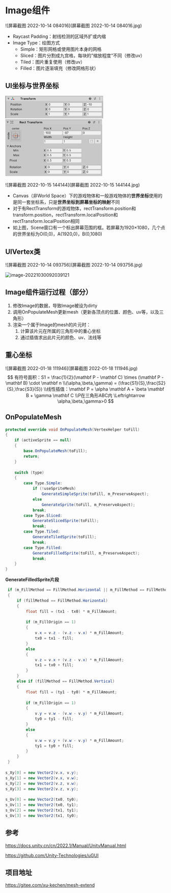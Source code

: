 # Image组件

![屏幕截图 2022-10-14 084016](屏幕截图 2022-10-14 084016.jpg)

- Raycast Padding：射线检测的区域外扩或内缩
- Image Type：绘图方式
  - Simple：矩形网格或使用图片本身的网格
  - Sliced：图片分割成九宫格，每块的”缩放程度“不同（修改uv）
  - Tiled：图片重复使用（修改uv）
  - Filled：图片逐渐填充（修改网格形状）


## UI坐标与世界坐标

<img src="屏幕截图 2022-10-15 140340.jpg" alt="屏幕截图 2022-10-15 140340" style="zoom:50%;" /><img src="屏幕截图 2022-10-15 140434.jpg" alt="屏幕截图 2022-10-15 140434" style="zoom:50%;" />

![屏幕截图 2022-10-15 144144](屏幕截图 2022-10-15 144144.jpg)

- Canvas（非World Space）下的游戏物体和一般游戏物体的**世界坐标**使用的是同一套坐标系，只是**世界坐标到屏幕坐标的映射**不同
- 对于有RectTransform的游戏物体，rectTransform.position和transform.position，rectTransform.localPosition和rectTransform.localPosition相同
- 如上图，Scene窗口有一个标出屏幕范围的框。若屏幕为1920×1080，几个点的世界坐标为O(0,0)，A(1920,0)，B(0,1080)

## UIVertex类

![屏幕截图 2022-10-14 093756](屏幕截图 2022-10-14 093756.jpg)

![image-20221030092039121](C:/Users/16571/AppData/Roaming/Typora/typora-user-images/image-20221030092039121.png)

## Image组件运行过程（部分）

1. 修改Image的数据，导致Image被设为dirty
2. 调用OnPopulateMesh更新mesh（更新各顶点的位置、颜色、uv等，以及三角形）
3. 渲染一个属于Image的mesh的片元时：
   1. 计算该片元在所属的三角形中的重心坐标
   2. 通过插值求出此片元的颜色、uv、法线等

## 重心坐标

![屏幕截图 2022-01-18 111946](屏幕截图 2022-01-18 111946.jpg)
$$
有符号面积：S1 = \frac{1}{2}(\mathbf P - \mathbf C) \times (\mathbf P - \mathbf B) \cdot \mathbf n \\(\alpha,\beta,\gamma) = (\frac{S1}{S},\frac{S2}{S},\frac{S3}{S}) \\线性插值：\mathbf P = \alpha \mathbf A + \beta \mathbf B + \gamma \mathbf C \\P在三角形ABC内 \Leftrightarrow \alpha,\beta,\gamma>0
$$

## OnPopulateMesh

```c#
protected override void OnPopulateMesh(VertexHelper toFill)
{
    if (activeSprite == null)
    {
        base.OnPopulateMesh(toFill);
        return;
    }

    switch (type)
    {
        case Type.Simple:
            if (!useSpriteMesh)
                GenerateSimpleSprite(toFill, m_PreserveAspect);
            else
                GenerateSprite(toFill, m_PreserveAspect);
            break;
        case Type.Sliced:
            GenerateSlicedSprite(toFill);
            break;
        case Type.Tiled:
            GenerateTiledSprite(toFill);
            break;
        case Type.Filled:
            GenerateFilledSprite(toFill, m_PreserveAspect);
            break;
    }
}
```

**GenerateFilledSprite片段**

```C#
 if (m_FillMethod == FillMethod.Horizontal || m_FillMethod == FillMethod.Vertical)
 {
     if (fillMethod == FillMethod.Horizontal)
     {
         float fill = (tx1 - tx0) * m_FillAmount;

         if (m_FillOrigin == 1)
         {
             v.x = v.z - (v.z - v.x) * m_FillAmount;
             tx0 = tx1 - fill;
         }
         else
         {
             v.z = v.x + (v.z - v.x) * m_FillAmount;
             tx1 = tx0 + fill;
         }
     }
     else if (fillMethod == FillMethod.Vertical)
     {
         float fill = (ty1 - ty0) * m_FillAmount;

         if (m_FillOrigin == 1)
         {
             v.y = v.w - (v.w - v.y) * m_FillAmount;
             ty0 = ty1 - fill;
         }
         else
         {
             v.w = v.y + (v.w - v.y) * m_FillAmount;
             ty1 = ty0 + fill;
         }
     }
 }

s_Xy[0] = new Vector2(v.x, v.y);
s_Xy[1] = new Vector2(v.x, v.w);
s_Xy[2] = new Vector2(v.z, v.w);
s_Xy[3] = new Vector2(v.z, v.y);

s_Uv[0] = new Vector2(tx0, ty0);
s_Uv[1] = new Vector2(tx0, ty1);
s_Uv[2] = new Vector2(tx1, ty1);
s_Uv[3] = new Vector2(tx1, ty0);
```

## 参考

https://docs.unity.cn/cn/2022.1/Manual/UnityManual.html

https://github.com/Unity-Technologies/uGUI

## 项目地址

https://gitee.com/xu-kechen/mesh-extend

